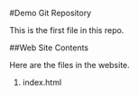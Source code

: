 #Demo Git Repository 

This is the first file in this repo.

##Web Site Contents

Here are the files in the website.

1. index.html
